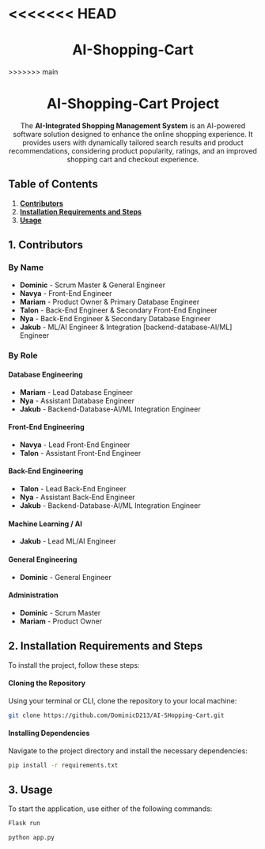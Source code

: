 <<<<<<< HEAD
=======
<h1 align="center">AI-Shopping-Cart</h1>
>>>>>>> main

<h1 align="center"><strong>AI-Shopping-Cart Project</strong></h1>

<p align="center">
    The <strong>AI-Integrated Shopping Management System</strong> is an AI-powered software solution designed to enhance the online shopping experience. It provides users with dynamically tailored search results and product recommendations, considering product popularity, ratings, and an improved shopping cart and checkout experience.
</p>

<h2><strong>Table of Contents</strong></h2>
<ol>
    <li><a href="#contributors"><strong>Contributors</strong></a></li>
    <li><a href="#installation-requirements-and-steps"><strong>Installation Requirements and Steps</strong></a></li>
    <li><a href="#usage"><strong>Usage</strong></a></li>
</ol>

<h2 id="contributors"><strong>1. Contributors</strong></h2>

<h3><strong>By Name</strong></h3>
<ul>
    <li><strong>Dominic</strong> - Scrum Master & General Engineer</li>
    <li><strong>Navya</strong> - Front-End Engineer</li>
    <li><strong>Mariam</strong> - Product Owner & Primary Database Engineer</li>
    <li><strong>Talon</strong> - Back-End Engineer & Secondary Front-End Engineer</li>
    <li><strong>Nya</strong> - Back-End Engineer & Secondary Database Engineer</li>
    <li><strong>Jakub</strong> - ML/AI Engineer & Integration [backend-database-AI/ML] Engineer</li>
</ul>

<h3><strong>By Role</strong></h3>

<h4><strong>Database Engineering</strong></h4>
<ul>
    <li><strong>Mariam</strong> - Lead Database Engineer</li>
    <li><strong>Nya</strong> - Assistant Database Engineer</li>
    <li><strong>Jakub</strong> - Backend-Database-AI/ML Integration Engineer</li>
</ul>

<h4><strong>Front-End Engineering</strong></h4>
<ul>
    <li><strong>Navya</strong> - Lead Front-End Engineer</li>
    <li><strong>Talon</strong> - Assistant Front-End Engineer</li>
</ul>

<h4><strong>Back-End Engineering</strong></h4>
<ul>
    <li><strong>Talon</strong> - Lead Back-End Engineer</li>
    <li><strong>Nya</strong> - Assistant Back-End Engineer</li>
    <li><strong>Jakub</strong> - Backend-Database-AI/ML Integration Engineer</li>
</ul>

<h4><strong>Machine Learning / AI</strong></h4>
<ul>
    <li><strong>Jakub</strong> - Lead ML/AI Engineer</li>
</ul>

<h4><strong>General Engineering</strong></h4>
<ul>
    <li><strong>Dominic</strong> - General Engineer</li>
</ul>

<h4><strong>Administration</strong></h4>
<ul>
    <li><strong>Dominic</strong> - Scrum Master</li>
    <li><strong>Mariam</strong> - Product Owner</li>
</ul>

<h2 id="installation-requirements-and-steps"><strong>2. Installation Requirements and Steps</strong></h2>
<p>To install the project, follow these steps:</p>

<h4><strong>Cloning the Repository</strong></h4>
<p>Using your terminal or CLI, clone the repository to your local machine:</p>

```bash
git clone https://github.com/DominicD213/AI-SHopping-Cart.git
```

<h4><strong>Installing Dependencies</strong></h4>
<p>Navigate to the project directory and install the necessary dependencies:</p>

```bash
pip install -r requirements.txt
```

<h2 id="usage"><strong>3. Usage</strong></h2>
<p>To start the application, use either of the following commands:</p>

```bash
Flask run
```

```bash
python app.py
```
